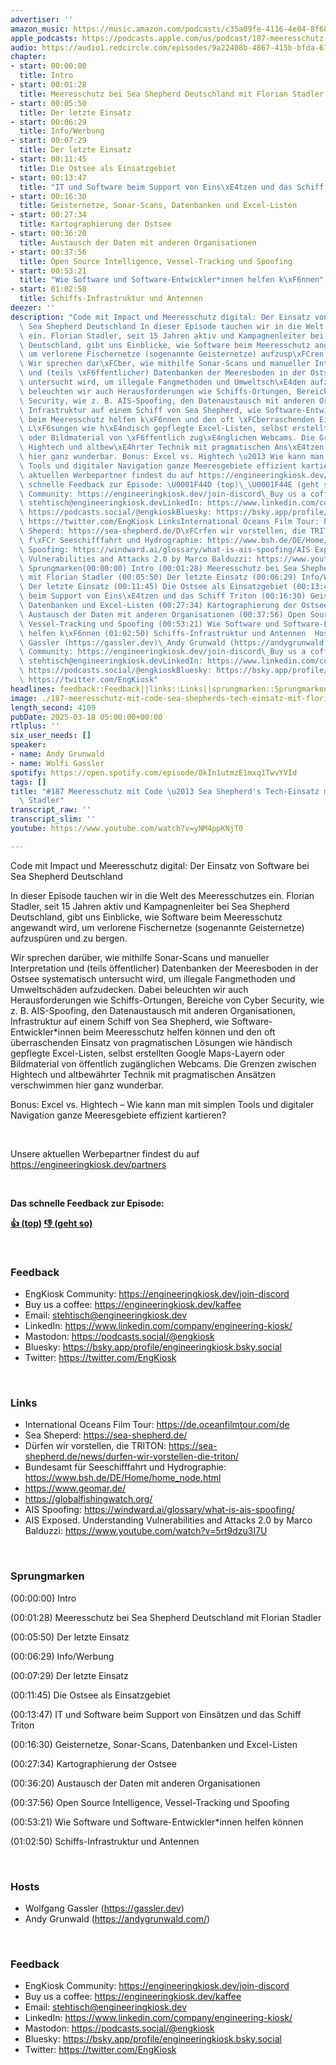 ```yaml
---
advertiser: ''
amazon_music: https://music.amazon.com/podcasts/c35a09fe-4116-4e04-8f68-77d61b112e46/episodes/84dcd044-f260-456c-a202-845777ba90af/engineering-kiosk-187-meeresschutz-mit-code-%E2%80%93-sea-shepherds-tech-einsatz-mit-florian-stadler
apple_podcasts: https://podcasts.apple.com/us/podcast/187-meeresschutz-mit-code-sea-shepherds-tech-einsatz/id1603082924?i=1000699594518&uo=4
audio: https://audio1.redcircle.com/episodes/9a22408b-4867-415b-bfda-67fabb145eb3/stream.mp3
chapter:
- start: 00:00:00
  title: Intro
- start: 00:01:28
  title: Meeresschutz bei Sea Shepherd Deutschland mit Florian Stadler
- start: 00:05:50
  title: Der letzte Einsatz
- start: 00:06:29
  title: Info/Werbung
- start: 00:07:29
  title: Der letzte Einsatz
- start: 00:11:45
  title: Die Ostsee als Einsatzgebiet
- start: 00:13:47
  title: "IT und Software beim Support von Eins\xE4tzen und das Schiff Triton"
- start: 00:16:30
  title: Geisternetze, Sonar-Scans, Datenbanken und Excel-Listen
- start: 00:27:34
  title: Kartographierung der Ostsee
- start: 00:36:20
  title: Austausch der Daten mit anderen Organisationen
- start: 00:37:56
  title: Open Source Intelligence, Vessel-Tracking und Spoofing
- start: 00:53:21
  title: "Wie Software und Software-Entwickler*innen helfen k\xF6nnen"
- start: 01:02:50
  title: Schiffs-Infrastruktur und Antennen
deezer: ''
description: "Code mit Impact und Meeresschutz digital: Der Einsatz von Software bei\
  \ Sea Shepherd Deutschland In dieser Episode tauchen wir in die Welt des Meeresschutzes\
  \ ein. Florian Stadler, seit 15 Jahren aktiv und Kampagnenleiter bei Sea Shepherd\
  \ Deutschland, gibt uns Einblicke, wie Software beim Meeresschutz angewandt wird,\
  \ um verlorene Fischernetze (sogenannte Geisternetze) aufzusp\xFCren und zu bergen.\
  \ Wir sprechen dar\xFCber, wie mithilfe Sonar-Scans und manueller Interpretation\
  \ und (teils \xF6ffentlicher) Datenbanken der Meeresboden in der Ostsee systematisch\
  \ untersucht wird, um illegale Fangmethoden und Umweltsch\xE4den aufzudecken. Dabei\
  \ beleuchten wir auch Herausforderungen wie Schiffs-Ortungen, Bereiche von Cyber\
  \ Security, wie z. B. AIS-Spoofing, den Datenaustausch mit anderen Organisationen,\
  \ Infrastruktur auf einem Schiff von Sea Shepherd, wie Software-Entwickler*innen\
  \ beim Meeresschutz helfen k\xF6nnen und den oft \xFCberraschenden Einsatz von pragmatischen\
  \ L\xF6sungen wie h\xE4ndisch gepflegte Excel-Listen, selbst erstellten Google Maps-Layern\
  \ oder Bildmaterial von \xF6ffentlich zug\xE4nglichen Webcams. Die Grenzen zwischen\
  \ Hightech und altbew\xE4hrter Technik mit pragmatischen Ans\xE4tzen verschwimmen\
  \ hier ganz wunderbar. Bonus: Excel vs. Hightech \u2013 Wie kann man mit simplen\
  \ Tools und digitaler Navigation ganze Meeresgebiete effizient kartieren?  Unsere\
  \ aktuellen Werbepartner findest du auf https://engineeringkiosk.dev/partners  Das\
  \ schnelle Feedback zur Episode: \U0001F44D (top)\_\U0001F44E (geht so)  FeedbackEngKiosk\
  \ Community: https://engineeringkiosk.dev/join-discord\_Buy us a coffee: https://engineeringkiosk.dev/kaffeeEmail:\
  \ stehtisch@engineeringkiosk.devLinkedIn: https://www.linkedin.com/company/engineering-kiosk/Mastodon:\
  \ https://podcasts.social/@engkioskBluesky: https://bsky.app/profile/engineeringkiosk.bsky.socialTwitter:\
  \ https://twitter.com/EngKiosk LinksInternational Oceans Film Tour: https://de.oceanfilmtour.com/deSea\
  \ Sheperd: https://sea-shepherd.de/D\xFCrfen wir vorstellen, die TRITON: https://sea-shepherd.de/news/durfen-wir-vorstellen-die-triton/Bundesamt\
  \ f\xFCr Seeschifffahrt und Hydrographie: https://www.bsh.de/DE/Home/home_node.htmlhttps://www.geomar.de/https://globalfishingwatch.org/AIS\
  \ Spoofing: https://windward.ai/glossary/what-is-ais-spoofing/AIS Exposed. Understanding\
  \ Vulnerabilities and Attacks 2.0 by Marco Balduzzi: https://www.youtube.com/watch?v=5rt9dzu3I7U\
  \ Sprungmarken(00:00:00) Intro (00:01:28) Meeresschutz bei Sea Shepherd Deutschland\
  \ mit Florian Stadler (00:05:50) Der letzte Einsatz (00:06:29) Info/Werbung (00:07:29)\
  \ Der letzte Einsatz (00:11:45) Die Ostsee als Einsatzgebiet (00:13:47) IT und Software\
  \ beim Support von Eins\xE4tzen und das Schiff Triton (00:16:30) Geisternetze, Sonar-Scans,\
  \ Datenbanken und Excel-Listen (00:27:34) Kartographierung der Ostsee (00:36:20)\
  \ Austausch der Daten mit anderen Organisationen (00:37:56) Open Source Intelligence,\
  \ Vessel-Tracking und Spoofing (00:53:21) Wie Software und Software-Entwickler*innen\
  \ helfen k\xF6nnen (01:02:50) Schiffs-Infrastruktur und Antennen  HostsWolfgang\
  \ Gassler (https://gassler.dev)\_Andy Grunwald (https://andygrunwald.com/) FeedbackEngKiosk\
  \ Community: https://engineeringkiosk.dev/join-discord\_Buy us a coffee: https://engineeringkiosk.dev/kaffeeEmail:\
  \ stehtisch@engineeringkiosk.devLinkedIn: https://www.linkedin.com/company/engineering-kiosk/Mastodon:\
  \ https://podcasts.social/@engkioskBluesky: https://bsky.app/profile/engineeringkiosk.bsky.socialTwitter:\
  \ https://twitter.com/EngKiosk"
headlines: feedback::Feedback||links::Links||sprungmarken::Sprungmarken||hosts::Hosts
image: ./187-meeresschutz-mit-code-sea-shepherds-tech-einsatz-mit-florian-stadler.jpg
length_second: 4109
pubDate: 2025-03-18 05:00:00+00:00
rtlplus: ''
six_user_needs: []
speaker:
- name: Andy Grunwald
- name: Wolfi Gassler
spotify: https://open.spotify.com/episode/0kIn1utmzE1mxq1TwvYVId
tags: []
title: "#187 Meeresschutz mit Code \u2013 Sea Shepherd's Tech-Einsatz mit Florian\
  \ Stadler"
transcript_raw: ''
transcript_slim: ''
youtube: https://www.youtube.com/watch?v=yNM4ppKNjT0

---
```

<p>Code mit Impact und Meeresschutz digital: Der Einsatz von Software bei Sea Shepherd Deutschland</p><p>In dieser Episode tauchen wir in die Welt des Meeresschutzes ein. Florian Stadler, seit 15 Jahren aktiv und Kampagnenleiter bei Sea Shepherd Deutschland, gibt uns Einblicke, wie Software beim Meeresschutz angewandt wird, um verlorene Fischernetze (sogenannte Geisternetze) aufzuspüren und zu bergen.</p><p>Wir sprechen darüber, wie mithilfe Sonar-Scans und manueller Interpretation und (teils öffentlicher) Datenbanken der Meeresboden in der Ostsee systematisch untersucht wird, um illegale Fangmethoden und Umweltschäden aufzudecken. Dabei beleuchten wir auch Herausforderungen wie Schiffs-Ortungen, Bereiche von Cyber Security, wie z. B. AIS-Spoofing, den Datenaustausch mit anderen Organisationen, Infrastruktur auf einem Schiff von Sea Shepherd, wie Software-Entwickler*innen beim Meeresschutz helfen können und den oft überraschenden Einsatz von pragmatischen Lösungen wie händisch gepflegte Excel-Listen, selbst erstellten Google Maps-Layern oder Bildmaterial von öffentlich zugänglichen Webcams. Die Grenzen zwischen Hightech und altbewährter Technik mit pragmatischen Ansätzen verschwimmen hier ganz wunderbar.</p><p>Bonus: Excel vs. Hightech – Wie kann man mit simplen Tools und digitaler Navigation ganze Meeresgebiete effizient kartieren?</p><p><br></p><p>Unsere aktuellen Werbepartner findest du auf <a href="https://engineeringkiosk.dev/partners">https://engineeringkiosk.dev/partners</a></p><p><br></p><p><strong>Das schnelle Feedback zur Episode:</strong></p><p><a href="https://api.openpodcast.dev/feedback/187/upvote" rel="nofollow"><strong>👍 (top)</strong></a><strong> </strong><a href="https://api.openpodcast.dev/feedback/187/downvote" rel="nofollow"><strong>👎 (geht so)</strong></a></p><p><br></p><h3 id="feedback">Feedback</h3><ul><li>EngKiosk Community: <a href="https://engineeringkiosk.dev/join-discord">https://engineeringkiosk.dev/join-discord</a> </li><li>Buy us a coffee: <a href="https://engineeringkiosk.dev/kaffee">https://engineeringkiosk.dev/kaffee</a></li><li>Email: <a href="mailto:stehtisch@engineeringkiosk.dev" rel="nofollow">stehtisch@engineeringkiosk.dev</a></li><li>LinkedIn: <a href="https://www.linkedin.com/company/engineering-kiosk/" rel="nofollow">https://www.linkedin.com/company/engineering-kiosk/</a></li><li>Mastodon: <a href="https://podcasts.social/@engkiosk" rel="nofollow">https://podcasts.social/@engkiosk</a></li><li>Bluesky: <a href="https://bsky.app/profile/engineeringkiosk.bsky.social" rel="nofollow">https://bsky.app/profile/engineeringkiosk.bsky.social</a></li><li>Twitter: <a href="https://twitter.com/EngKiosk" rel="nofollow">https://twitter.com/EngKiosk</a></li></ul><p><br></p><h3 id="links">Links</h3><ul><li>International Oceans Film Tour: <a href="https://de.oceanfilmtour.com/de" rel="nofollow">https://de.oceanfilmtour.com/de</a></li><li>Sea Sheperd: <a href="https://sea-shepherd.de/" rel="nofollow">https://sea-shepherd.de/</a></li><li>Dürfen wir vorstellen, die TRITON: <a href="https://sea-shepherd.de/news/durfen-wir-vorstellen-die-triton/" rel="nofollow">https://sea-shepherd.de/news/durfen-wir-vorstellen-die-triton/</a></li><li>Bundesamt für Seeschifffahrt und Hydrographie: <a href="https://www.bsh.de/DE/Home/home_node.html" rel="nofollow">https://www.bsh.de/DE/Home/home_node.html</a></li><li><a href="https://www.geomar.de/" rel="nofollow">https://www.geomar.de/</a></li><li><a href="https://globalfishingwatch.org/" rel="nofollow">https://globalfishingwatch.org/</a></li><li>AIS Spoofing: <a href="https://windward.ai/glossary/what-is-ais-spoofing/" rel="nofollow">https://windward.ai/glossary/what-is-ais-spoofing/</a></li><li>AIS Exposed. Understanding Vulnerabilities and Attacks 2.0 by Marco Balduzzi: <a href="https://www.youtube.com/watch?v=5rt9dzu3I7U" rel="nofollow">https://www.youtube.com/watch?v=5rt9dzu3I7U</a></li></ul><p><br></p><h3 id="sprungmarken">Sprungmarken</h3><p>(00:00:00) Intro</p><p>(00:01:28) Meeresschutz bei Sea Shepherd Deutschland mit Florian Stadler</p><p>(00:05:50) Der letzte Einsatz</p><p>(00:06:29) Info/Werbung</p><p>(00:07:29) Der letzte Einsatz</p><p>(00:11:45) Die Ostsee als Einsatzgebiet</p><p>(00:13:47) IT und Software beim Support von Einsätzen und das Schiff Triton</p><p>(00:16:30) Geisternetze, Sonar-Scans, Datenbanken und Excel-Listen</p><p>(00:27:34) Kartographierung der Ostsee</p><p>(00:36:20) Austausch der Daten mit anderen Organisationen</p><p>(00:37:56) Open Source Intelligence, Vessel-Tracking und Spoofing</p><p>(00:53:21) Wie Software und Software-Entwickler*innen helfen können</p><p>(01:02:50) Schiffs-Infrastruktur und Antennen</p><p><br></p><h3 id="hosts">Hosts</h3><ul><li>Wolfgang Gassler (<a href="https://gassler.dev" rel="nofollow">https://gassler.dev</a>) </li><li>Andy Grunwald (<a href="https://andygrunwald.com/" rel="nofollow">https://andygrunwald.com/</a>)</li></ul><p><br></p><h3 id="feedback">Feedback</h3><ul><li>EngKiosk Community: <a href="https://engineeringkiosk.dev/join-discord">https://engineeringkiosk.dev/join-discord</a> </li><li>Buy us a coffee: <a href="https://engineeringkiosk.dev/kaffee">https://engineeringkiosk.dev/kaffee</a></li><li>Email: <a href="mailto:stehtisch@engineeringkiosk.dev" rel="nofollow">stehtisch@engineeringkiosk.dev</a></li><li>LinkedIn: <a href="https://www.linkedin.com/company/engineering-kiosk/" rel="nofollow">https://www.linkedin.com/company/engineering-kiosk/</a></li><li>Mastodon: <a href="https://podcasts.social/@engkiosk" rel="nofollow">https://podcasts.social/@engkiosk</a></li><li>Bluesky: <a href="https://bsky.app/profile/engineeringkiosk.bsky.social" rel="nofollow">https://bsky.app/profile/engineeringkiosk.bsky.social</a></li><li>Twitter: <a href="https://twitter.com/EngKiosk" rel="nofollow">https://twitter.com/EngKiosk</a></li></ul>